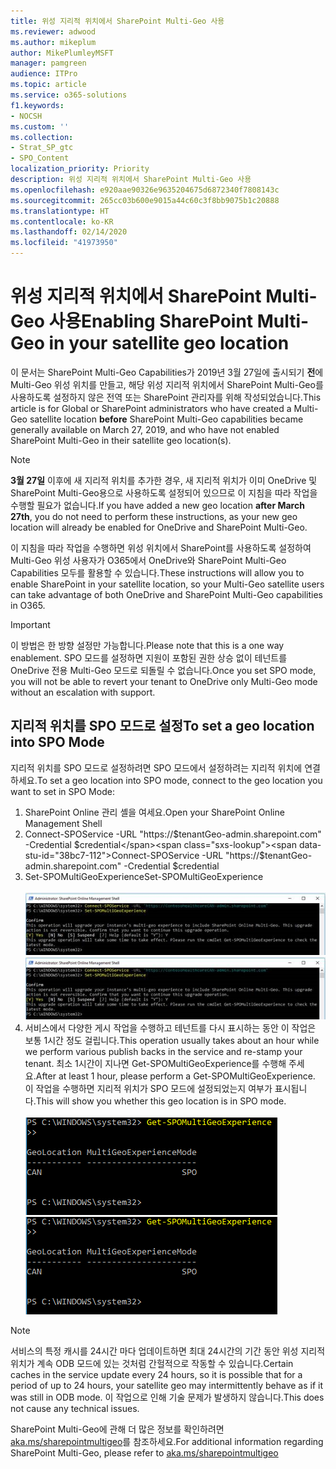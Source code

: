 ```yaml
---
title: 위성 지리적 위치에서 SharePoint Multi-Geo 사용
ms.reviewer: adwood
ms.author: mikeplum
author: MikePlumleyMSFT
manager: pamgreen
audience: ITPro
ms.topic: article
ms.service: o365-solutions
f1.keywords:
- NOCSH
ms.custom: ''
ms.collection:
- Strat_SP_gtc
- SPO_Content
localization_priority: Priority
description: 위성 지리적 위치에서 SharePoint Multi-Geo 사용
ms.openlocfilehash: e920aae90326e9635204675d6872340f7808143c
ms.sourcegitcommit: 265cc03b600e9015a44c60c3f8bb9075b1c20888
ms.translationtype: HT
ms.contentlocale: ko-KR
ms.lasthandoff: 02/14/2020
ms.locfileid: "41973950"
---
```

# <a name="enabling-sharepoint-multi-geo-in-your-satellite-geo-location"></a><span data-ttu-id="38bc7-103">위성 지리적 위치에서 SharePoint Multi-Geo 사용</span><span class="sxs-lookup"><span data-stu-id="38bc7-103">Enabling SharePoint Multi-Geo in your satellite geo location</span></span>

<span data-ttu-id="38bc7-104">이 문서는 SharePoint Multi-Geo Capabilities가 2019년 3월 27일에 출시되기 **전**에 Multi-Geo 위성 위치를 만들고, 해당 위성 지리적 위치에서 SharePoint Multi-Geo를 사용하도록 설정하지 않은 전역 또는 SharePoint 관리자를 위해 작성되었습니다.</span><span class="sxs-lookup"><span data-stu-id="38bc7-104">This article is for Global or SharePoint administrators who have created a Multi-Geo satellite location **before** SharePoint Multi-Geo capabilities became generally available on March 27, 2019, and who have not enabled SharePoint Multi-Geo in their satellite geo location(s).</span></span> 

>[!Note]
><span data-ttu-id="38bc7-105">**3월 27일** 이후에 새 지리적 위치를 추가한 경우, 새 지리적 위치가 이미 OneDrive 및 SharePoint Multi-Geo용으로 사용하도록 설정되어 있으므로 이 지침을 따라 작업을 수행할 필요가 없습니다.</span><span class="sxs-lookup"><span data-stu-id="38bc7-105">If you have added a new geo location **after March 27th**, you do not need to perform these instructions, as your new geo location will already be enabled for OneDrive and SharePoint Multi-Geo.</span></span>

<span data-ttu-id="38bc7-106">이 지침을 따라 작업을 수행하면 위성 위치에서 SharePoint를 사용하도록 설정하여 Multi-Geo 위성 사용자가 O365에서 OneDrive와 SharePoint Multi-Geo Capabilities 모두를 활용할 수 있습니다.</span><span class="sxs-lookup"><span data-stu-id="38bc7-106">These instructions will allow you to enable SharePoint in your satellite location, so your Multi-Geo satellite users can take advantage of both OneDrive and SharePoint Multi-Geo capabilities in O365.</span></span> 

>[!IMPORTANT]
><span data-ttu-id="38bc7-107">이 방법은 한 방향 설정만 가능합니다.</span><span class="sxs-lookup"><span data-stu-id="38bc7-107">Please note that this is a one way enablement.</span></span> <span data-ttu-id="38bc7-108">SPO 모드를 설정하면 지원이 포함된 권한 상승 없이 테넌트를 OneDrive 전용 Multi-Geo 모드로 되돌릴 수 없습니다.</span><span class="sxs-lookup"><span data-stu-id="38bc7-108">Once you set SPO mode, you will not be able to revert your tenant to OneDrive only Multi-Geo mode without an escalation with support.</span></span> 

## <a name="to-set-a-geo-location-into-spo-mode"></a><span data-ttu-id="38bc7-109">지리적 위치를 SPO 모드로 설정</span><span class="sxs-lookup"><span data-stu-id="38bc7-109">To set a geo location into SPO Mode</span></span>

<span data-ttu-id="38bc7-110">지리적 위치를 SPO 모드로 설정하려면 SPO 모드에서 설정하려는 지리적 위치에 연결하세요.</span><span class="sxs-lookup"><span data-stu-id="38bc7-110">To set a geo location into SPO mode, connect to the geo location you want to set in SPO Mode:</span></span>

1.  <span data-ttu-id="38bc7-111">SharePoint Online 관리 셸을 여세요.</span><span class="sxs-lookup"><span data-stu-id="38bc7-111">Open your SharePoint Online Management Shell</span></span> 
2.  <span data-ttu-id="38bc7-112">Connect-SPOService -URL "https://$tenantGeo-admin.sharepoint.com" -Credential $credential</span><span class="sxs-lookup"><span data-stu-id="38bc7-112">Connect-SPOService -URL "https://$tenantGeo-admin.sharepoint.com" -Credential $credential</span></span>
3.  <span data-ttu-id="38bc7-113">Set-SPOMultiGeoExperience</span><span class="sxs-lookup"><span data-stu-id="38bc7-113">Set-SPOMultiGeoExperience</span></span></br></br>
<span data-ttu-id="38bc7-114">![Set-SPOMultiGeoExperience](media/Set-SPO-MultiGeo.jpg)</span><span class="sxs-lookup"><span data-stu-id="38bc7-114">![Set-SPOMultiGeoExperience](media/Set-SPO-MultiGeo.jpg)</span></span>
4.  <span data-ttu-id="38bc7-115">서비스에서 다양한 게시 작업을 수행하고 테넌트를 다시 표시하는 동안 이 작업은 보통 1시간 정도 걸립니다.</span><span class="sxs-lookup"><span data-stu-id="38bc7-115">This operation usually takes about an hour while we perform various publish backs in the service and re-stamp your tenant.</span></span> <span data-ttu-id="38bc7-116">최소 1시간이 지나면 Get-SPOMultiGeoExperience를 수행해 주세요.</span><span class="sxs-lookup"><span data-stu-id="38bc7-116">After at least 1 hour, please perform a Get-SPOMultiGeoExperience.</span></span>  <span data-ttu-id="38bc7-117">이 작업을 수행하면 지리적 위치가 SPO 모드에 설정되었는지 여부가 표시됩니다.</span><span class="sxs-lookup"><span data-stu-id="38bc7-117">This will show you whether this geo location is in SPO mode.</span></span></br></br>
<span data-ttu-id="38bc7-118">![Set-SPOMultiGeoExperience](media/Get-SPO-MultiGeo.jpg)</span><span class="sxs-lookup"><span data-stu-id="38bc7-118">![Set-SPOMultiGeoExperience](media/Get-SPO-MultiGeo.jpg)</span></span>

 
 
 
>[!Note]
><span data-ttu-id="38bc7-119">서비스의 특정 캐시를 24시간 마다 업데이트하면 최대 24시간의 기간 동안 위성 지리적 위치가 계속 ODB 모드에 있는 것처럼 간헐적으로 작동할 수 있습니다.</span><span class="sxs-lookup"><span data-stu-id="38bc7-119">Certain caches in the service update every 24 hours, so it is possible that for a period of up to 24 hours, your satellite geo may intermittently behave as if it was still in ODB mode.</span></span> <span data-ttu-id="38bc7-120">이 작업으로 인해 기술 문제가 발생하지 않습니다.</span><span class="sxs-lookup"><span data-stu-id="38bc7-120">This does not cause any technical issues.</span></span> 
 
<span data-ttu-id="38bc7-121">SharePoint Multi-Geo에 관해 더 많은 정보를 확인하려면 [aka.ms/sharepointmultigeo](https://docs.microsoft.com/office365/enterprise/multi-geo-capabilities-in-onedrive-and-sharepoint-online-in-office-365)를 참조하세요.</span><span class="sxs-lookup"><span data-stu-id="38bc7-121">For additional information regarding SharePoint Multi-Geo, please refer to [aka.ms/sharepointmultigeo](https://docs.microsoft.com/office365/enterprise/multi-geo-capabilities-in-onedrive-and-sharepoint-online-in-office-365)</span></span>


